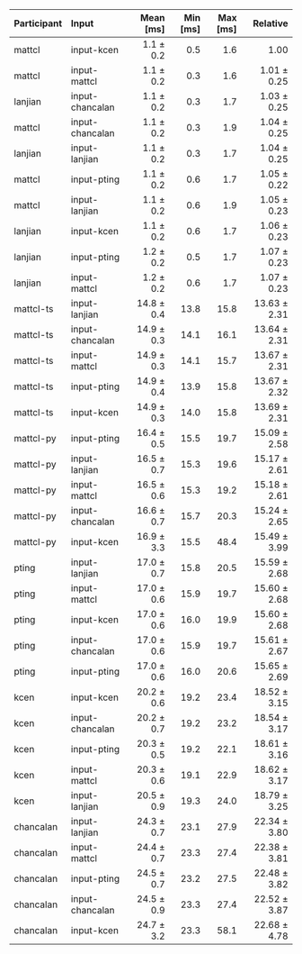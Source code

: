 | Participant | Input | Mean [ms] | Min [ms] | Max [ms] | Relative |
|:---|:---|---:|---:|---:|---:|
| mattcl | input-kcen | 1.1 ± 0.2 | 0.5 | 1.6 | 1.00 |
| mattcl | input-mattcl | 1.1 ± 0.2 | 0.3 | 1.6 | 1.01 ± 0.25 |
| lanjian | input-chancalan | 1.1 ± 0.2 | 0.3 | 1.7 | 1.03 ± 0.25 |
| mattcl | input-chancalan | 1.1 ± 0.2 | 0.3 | 1.9 | 1.04 ± 0.25 |
| lanjian | input-lanjian | 1.1 ± 0.2 | 0.3 | 1.7 | 1.04 ± 0.25 |
| mattcl | input-pting | 1.1 ± 0.2 | 0.6 | 1.7 | 1.05 ± 0.22 |
| mattcl | input-lanjian | 1.1 ± 0.2 | 0.6 | 1.9 | 1.05 ± 0.23 |
| lanjian | input-kcen | 1.1 ± 0.2 | 0.6 | 1.7 | 1.06 ± 0.23 |
| lanjian | input-pting | 1.2 ± 0.2 | 0.5 | 1.7 | 1.07 ± 0.23 |
| lanjian | input-mattcl | 1.2 ± 0.2 | 0.6 | 1.7 | 1.07 ± 0.23 |
| mattcl-ts | input-lanjian | 14.8 ± 0.4 | 13.8 | 15.8 | 13.63 ± 2.31 |
| mattcl-ts | input-chancalan | 14.9 ± 0.3 | 14.1 | 16.1 | 13.64 ± 2.31 |
| mattcl-ts | input-mattcl | 14.9 ± 0.3 | 14.1 | 15.7 | 13.67 ± 2.31 |
| mattcl-ts | input-pting | 14.9 ± 0.4 | 13.9 | 15.8 | 13.67 ± 2.32 |
| mattcl-ts | input-kcen | 14.9 ± 0.3 | 14.0 | 15.8 | 13.69 ± 2.31 |
| mattcl-py | input-pting | 16.4 ± 0.5 | 15.5 | 19.7 | 15.09 ± 2.58 |
| mattcl-py | input-lanjian | 16.5 ± 0.7 | 15.3 | 19.6 | 15.17 ± 2.61 |
| mattcl-py | input-mattcl | 16.5 ± 0.6 | 15.3 | 19.2 | 15.18 ± 2.61 |
| mattcl-py | input-chancalan | 16.6 ± 0.7 | 15.7 | 20.3 | 15.24 ± 2.65 |
| mattcl-py | input-kcen | 16.9 ± 3.3 | 15.5 | 48.4 | 15.49 ± 3.99 |
| pting | input-lanjian | 17.0 ± 0.7 | 15.8 | 20.5 | 15.59 ± 2.68 |
| pting | input-mattcl | 17.0 ± 0.6 | 15.9 | 19.7 | 15.60 ± 2.68 |
| pting | input-kcen | 17.0 ± 0.6 | 16.0 | 19.9 | 15.60 ± 2.68 |
| pting | input-chancalan | 17.0 ± 0.6 | 15.9 | 19.7 | 15.61 ± 2.67 |
| pting | input-pting | 17.0 ± 0.6 | 16.0 | 20.6 | 15.65 ± 2.69 |
| kcen | input-kcen | 20.2 ± 0.6 | 19.2 | 23.4 | 18.52 ± 3.15 |
| kcen | input-chancalan | 20.2 ± 0.7 | 19.2 | 23.2 | 18.54 ± 3.17 |
| kcen | input-pting | 20.3 ± 0.5 | 19.2 | 22.1 | 18.61 ± 3.16 |
| kcen | input-mattcl | 20.3 ± 0.6 | 19.1 | 22.9 | 18.62 ± 3.17 |
| kcen | input-lanjian | 20.5 ± 0.9 | 19.3 | 24.0 | 18.79 ± 3.25 |
| chancalan | input-lanjian | 24.3 ± 0.7 | 23.1 | 27.9 | 22.34 ± 3.80 |
| chancalan | input-mattcl | 24.4 ± 0.7 | 23.3 | 27.4 | 22.38 ± 3.81 |
| chancalan | input-pting | 24.5 ± 0.7 | 23.2 | 27.5 | 22.48 ± 3.82 |
| chancalan | input-chancalan | 24.5 ± 0.9 | 23.3 | 27.4 | 22.52 ± 3.87 |
| chancalan | input-kcen | 24.7 ± 3.2 | 23.3 | 58.1 | 22.68 ± 4.78 |
